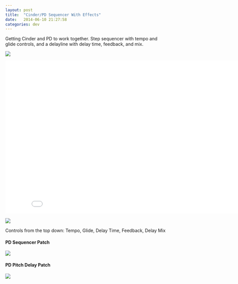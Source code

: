 ```yaml
---
layout: post
title:  "Cinder/PD Sequencer With Effects"
date:   2014-06-10 21:27:58
categories: dev
---
```


Getting Cinder and PD to work together. Step sequencer with tempo and glide controls, and a delayline with delay time, feedback, and mix.

![](/media/P1020795.JPG)

<iframe width="853" height="480" src="//www.youtube.com/embed/kxeuY06tBBM?rel=0" frameborder="0" allowfullscreen></iframe>

![](/media/sequencer-2014.06.10.png)

Controls from the top down: Tempo, Glide, Delay Time, Feedback, Delay Mix

#### PD Sequencer Patch
![](/media/seq-2014-06-10.png)

#### PD Pitch Delay Patch
![](/media/fx-pitch-delay-2014-06-10.png)
